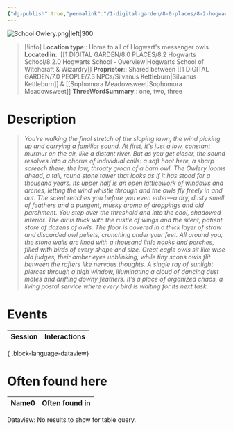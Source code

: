 ```yaml
---
{"dg-publish":true,"permalink":"/1-digital-garden/8-0-places/8-2-hogwarts-school/8-4-08-the-school-owlery/","tags":["#place","hogwarts","service-building"]}
---
```


![School Owlery.png|left|300](/img/user/1%20DIGITAL%20GARDEN/8.0%20PLACES/Location%20Shots/School%20Owlery.png)
>[!info]
>**Location type**::  Home to all of Hogwart's messenger owls
>**Located in**:: [[1 DIGITAL GARDEN/8.0 PLACES/8.2 Hogwarts School/8.2.0 Hogwarts School - Overview\|Hogwarts School of Witchcraft & Wizardry]]
>**Proprietor**:: Shared between [[1 DIGITAL GARDEN/7.0 PEOPLE/7.3 NPCs/Silvanus Kettleburn\|Silvanus Kettleburn]] & [[Sophomora Meadowsweet\|Sophomora Meadowsweet]]
>**ThreeWordSummary**:: one, two, three 

# Description
>*You're walking the final stretch of the sloping lawn, the wind picking up and carrying a familiar sound. At first, it's just a low, constant murmur on the air, like a distant river. But as you get closer, the sound resolves into a chorus of individual calls: a soft hoot here, a sharp screech there, the low, throaty groan of a barn owl.*
>*The Owlery looms ahead, a tall, round stone tower that looks as if it has stood for a thousand years. Its upper half is an open latticework of windows and arches, letting the wind whistle through and the owls fly freely in and out. The scent reaches you before you even enter—a dry, dusty smell of feathers and a pungent, musky aroma of droppings and old parchment.*
>*You step over the threshold and into the cool, shadowed interior. The air is thick with the rustle of wings and the silent, patient stare of dozens of owls. The floor is covered in a thick layer of straw and discarded owl pellets, crunching under your feet. All around you, the stone walls are lined with a thousand little nooks and perches, filled with birds of every shape and size. Great eagle owls sit like wise old judges, their amber eyes unblinking, while tiny scops owls flit between the rafters like nervous thoughts.*
>*A single ray of sunlight pierces through a high window, illuminating a cloud of dancing dust motes and drifting downy feathers. It’s a place of organized chaos, a living postal service where every bird is waiting for its next task.*

# Events

| Session | Interactions |
| ------- | ------------ |

{ .block-language-dataview}

# Often found here

<div><table class="dataview table-view-table"><thead class="table-view-thead"><tr class="table-view-tr-header"><th class="table-view-th"><span>Name</span><span class="dataview small-text">0</span></th><th class="table-view-th"><span>Often found in</span></th></tr></thead><tbody class="table-view-tbody"></tbody></table><div class="dataview dataview-error-box"><p class="dataview dataview-error-message">Dataview: No results to show for table query.</p></div></div>
